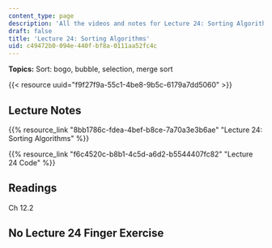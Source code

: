 ```yaml
---
content_type: page
description: 'All the videos and notes for Lecture 24: Sorting Algorithms.'
draft: false
title: 'Lecture 24: Sorting Algorithms'
uid: c49472b0-094e-440f-bf8a-0111aa52fc4c
---
```

**Topics:** Sort: bogo, bubble, selection, merge sort

{{< resource uuid="f9f27f9a-55c1-4be8-9b5c-6179a7dd5060" >}}

## Lecture Notes

{{% resource_link "8bb1786c-fdea-4bef-b8ce-7a70a3e3b6ae" "Lecture 24: Sorting Algorithms" %}}

{{% resource_link "f6c4520c-b8b1-4c5d-a6d2-b5544407fc82" "Lecture 24 Code" %}}

## Readings

Ch 12.2

## No Lecture 24 Finger Exercise